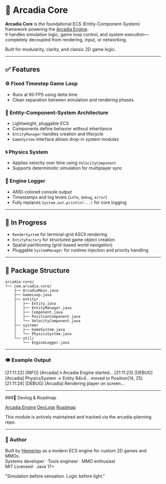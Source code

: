 # 🧱 Arcadia Core

**Arcadia Core** is the foundational ECS (Entity-Component-System) framework powering the [Arcadia Engine](https://github.com/arcadia-engine).  
It handles simulation logic, game loop control, and system execution—completely decoupled from rendering, input, or networking.

Built for modularity, clarity, and classic 2D game logic.

---

## ✅ Features

### ⚙️ Fixed Timestep Game Loop
- Runs at 60 FPS using delta time
- Clean separation between simulation and rendering phases

### 🧠 Entity-Component-System Architecture
- Lightweight, pluggable ECS
- Components define behavior without inheritance
- `EntityManager` handles creation and lifecycle
- `GameSystem` interface allows drop-in system modules

### 🌀 Physics System
- Applies velocity over time using `VelocityComponent`
- Supports deterministic simulation for multiplayer sync

### 📝 Engine Logger
- ANSI-colored console output
- Timestamps and log levels (`info`, `debug`, `error`)
- Fully replaces `System.out.println(...)` for core logging

---

## 🚧 In Progress

- `RenderSystem` for terminal-grid ASCII rendering  
- `EntityFactory` for structured game object creation  
- Spatial partitioning (grid-based world navigation)  
- Pluggable `SystemManager` for runtime injection and priority handling  

---

## 📁 Package Structure

```plaintext
arcadia-core/
└── com.arcadia.core/
    ├── ArcadiaMain.java
    ├── GameLoop.java
    ├── entity/
    │   ├── Entity.java
    │   ├── EntityManager.java
    │   ├── Component.java
    │   ├── PositionComponent.java
    │   └── VelocityComponent.java
    ├── system/
    │   ├── GameSystem.java
    │   └── PhysicsSystem.java
    └── util/
        └── EngineLogger.java
```
---

### 👁️ Example Output

[21:11:22] [INFO] [Arcadia] 🌀 Arcadia Engine started...
[21:11:23] [DEBUG] [Arcadia] PhysicsSystem → Entity 84c4... moved to Position(14, 25)
[21:11:24] [DEBUG] [Arcadia] Rendering player on screen...


---

###📜 Devlog & Roadmap

[Arcadia Engine](https://github.com/arcadia-engine)
[DevLogs](https://github.com/arcadia-engine/arcadia-planning/tree/main/devlogs)
[Roadmap](https://github.com/arcadia-engine/arcadia-planning/blob/main/milestones/roadmap-v0.1.md)

This module is actively maintained and tracked via the arcadia-planning repo.

---

### 💬 Author

Built by [Hemerley](https://github.com/Hemerley) as a modern ECS engine for custom 2D games and MMOs.  
Systems developer · Tools engineer · MMO enthusiast  
MIT Licensed · Java 17+

"Simulation before sensation. Logic before light."

